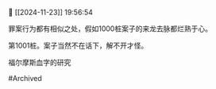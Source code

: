 📅 [[2024-11-23]] 19:56:54

罪案行为都有相似之处，假如1000桩案子的来龙去脉都烂熟于心。

第1001桩。案子当然不在话下，解不开才怪。

福尔摩斯血字的研究

#Archived
